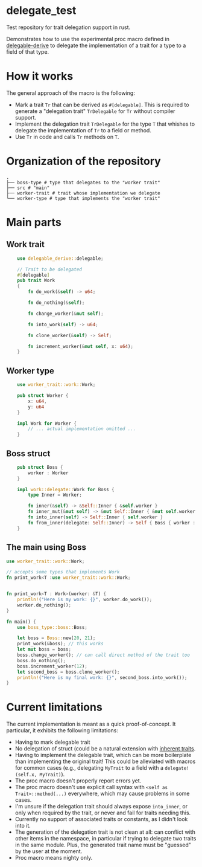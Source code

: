 # delegate_test
Test repository for trait delegation support in rust.

Demonstrates how to use the experimental proc macro defined in [delegable-derive](https://github.com/dureuill/delegable-derive) to delegate the implementation of a trait for a type to a field of that type.

# How it works
The general approach of the macro is the following:

* Mark a trait `Tr` that can be derived as `#[delegable]`. This is required to generate a "delegation trait" `TrDelegable` for `Tr` without compiler support.
* Implement the delegation trait `TrDelegable` for the type `T` that whishes to delegate the implementation of `Tr` to a field or method.
* Use `Tr` in code and calls `Tr` methods on `T`.

# Organization of the repository

```
.
├── boss-type # type that delegates to the "worker trait"
├── src # "main"
├── worker-trait # trait whose implementation we delegate
└── worker-type # type that implements the "worker trait"
```

# Main parts

## Work trait

```rust
    use delegable_derive::delegable;

    // Trait to be delegated
    #[delegable]
    pub trait Work
    {
        fn do_work(&self) -> u64;

        fn do_nothing(&self);

        fn change_worker(&mut self);

        fn into_work(self) -> u64;

        fn clone_worker(&self) -> Self;

        fn increment_worker(&mut self, x: u64);
    }
```
## Worker type

```rust
    use worker_trait::work::Work;

    pub struct Worker {
        x: u64,
        y: u64
    }

    impl Work for Worker {
        // ... actual implementation omitted ...
    }
```

## Boss struct

```rust
    pub struct Boss {
        worker : Worker
    }

    impl work::delegate::Work for Boss {
        type Inner = Worker;

        fn inner(&self) -> &Self::Inner { &self.worker }
        fn inner_mut(&mut self) -> &mut Self::Inner { &mut self.worker }
        fn into_inner(self) -> Self::Inner { self.worker }
        fn from_inner(delegate: Self::Inner) -> Self { Boss { worker : delegate }}
    }
```

## The main using Boss

```rust
use worker_trait::work::Work;

// accepts some types that implements Work
fn print_work<T :use worker_trait::work::Work;


fn print_work<T : Work>(worker: &T) {
    println!("Here is my work: {}", worker.do_work());
    worker.do_nothing();
}

fn main() {
    use boss_type::boss::Boss;

    let boss = Boss::new(20, 21);
    print_work(&boss); // this works
    let mut boss = boss;
    boss.change_worker(); // can call direct method of the trait too
    boss.do_nothing();
    boss.increment_worker(12);
    let second_boss = boss.clone_worker();
    println!("Here is my final work: {}", second_boss.into_work());
}
```

# Current limitations

The current implementation is meant as a quick proof-of-concept. It particular, it exhibits the following limitations:

* Having to mark delegable trait
* No delegation of struct (could be a natural extension with [inherent traits](https://github.com/rust-lang/rfcs/pull/2375).
* Having to implement the delegable trait, which can be more boilerplate than implementing the original trait! This could be alleviated with macros for common cases (e.g., delegating `MyTrait` to a field with a `delegate!(self.x, MyTrait)`).
* The proc macro doesn't properly report errors yet.
* The proc macro doesn't use explicit call syntax with `<self as Trait>::method(...)` everywhere, which may cause problems in some cases.
* I'm unsure if the delegation trait should always expose `into_inner`, or only when required by the trait, or never and fail for traits needing this.
* Currently no support of associated traits or constants, as I didn't look into it.
* The generation of the delegation trait is not clean at all: can conflict with other items in the namespace, in particular if trying to delegate two traits in the same module. Plus, the generated trait name must be "guessed" by the user at the moment.
* Proc macro means nighty only.
